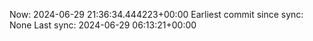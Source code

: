 Now: 2024-06-29 21:36:34.444223+00:00 Earliest commit since sync: None Last sync: 2024-06-29 06:13:21+00:00
